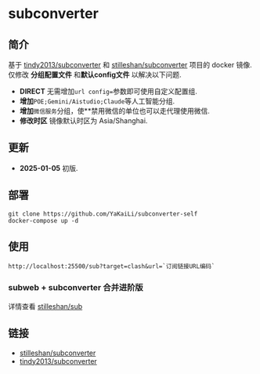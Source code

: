# subconverter
## 简介
基于 [tindy2013/subconverter](https://github.com/tindy2013/subconverter) 和 [stilleshan/subconverter](https://github.com/stilleshan/subconverter) 项目的 docker 镜像.
仅修改 **分组配置文件** 和**默认config文件** 以解决以下问题.

- **DIRECT** 无需增加`url config=`参数即可使用自定义配置组.
- **增加**`POE;Gemini/Aistudio;Claude`等人工智能分组.
- **增加**`微信服务`分组，使\*\*禁用微信的单位也可以走代理使用微信.
- **修改时区** 镜像默认时区为 Asia/Shanghai.

## 更新
- **2025-01-05** 初版.

## 部署

```shell
git clone https://github.com/YaKaiLi/subconverter-self
docker-compose up -d
```

## 使用

```shell
http://localhost:25500/sub?target=clash&url=`订阅链接URL编码`
```

### subweb + subconverter 合并进阶版
详情查看 [stilleshan/sub](https://github.com/stilleshan/dockerfiles/tree/main/sub)

## 链接
- [stilleshan/subconverter](https://github.com/stilleshan/subconverter)
- [tindy2013/subconverter](https://github.com/tindy2013/subconverter)

